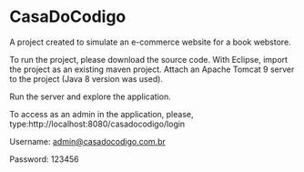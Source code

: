 # CasaDoCodigo

A project created to simulate an e-commerce website for a book webstore.

To run the project, please download the source code. With Eclipse, import the project as an existing maven project. Attach an Apache Tomcat 9 server 
to the project (Java 8 version was used).

Run the server and explore the application.

To access as an admin in the application, please, type:http://localhost:8080/casadocodigo/login

Username: admin@casadocodigo.com.br 

Password: 123456

